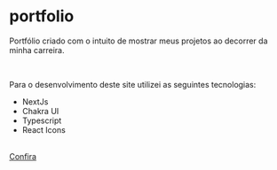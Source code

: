 # portfolio
<p>Portfólio criado com o intuito de mostrar meus projetos ao decorrer da minha carreira.</p>
<br>
<p>Para o desenvolvimento deste site utilizei as seguintes tecnologias:</p>
<ul>
    <li>NextJs</li>
    <li>Chakra UI</li>
    <li>Typescript</li>
    <li>React Icons</li>
</ul>
<br>
<a href="https://portfolio-react-amomvga.vercel.app" target="_blank">Confira</a>
